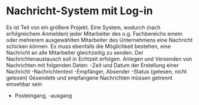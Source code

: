 # Nachricht-System mit Log-in
Es ist Teil von ein größere Projekt. 
Eine System, wodurch (nach erfolgreichem Anmelden) jeder Mitarbeiter des o.g. Fachbereichs einem oder mehrerem ausgewählten Mitarbeiter des Unternehmens eine Nachricht schicken können. Es muss ebenfalls die Möglichkeit bestehen, eine Nachricht an alle Mitarbeiter gleichzeitig zu senden. Der  Nachrichtenaustausch  soll  in  Echtzeit  erfolgen.
Anlegen und Versenden von Nachrichten mit folgenden Daten: 
  -Zeit und Datum der Erstellung einer Nachricht -Nachrichtentext 
  -Empfänger, Absender 
  -Status (gelesen, nicht gelesen) 
Gesendete und empfangene Nachrichten müssen getrennt einsehbar sein 
- Posteingang, -ausgang 

